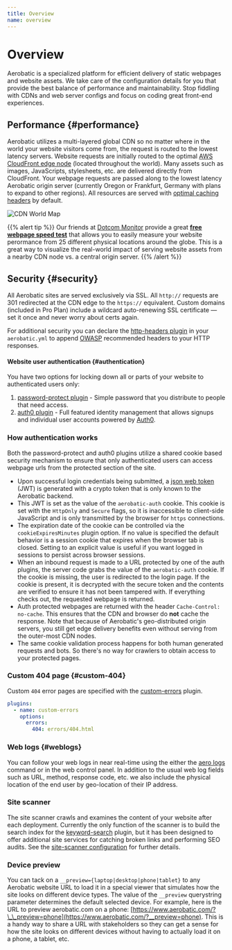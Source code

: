 ```yaml
---
title: Overview
name: overview
---
```


# Overview

Aerobatic is a specialized platform for efficient delivery of static webpages and website assets. We take care of the configuration details for you that provide the best balance of performance and maintainability. Stop fiddling with CDNs and web server configs and focus on coding great front-end experiences.

## Performance {#performance}

Aerobatic utilizes a multi-layered global CDN so no matter where in the world your website visitors come from, the request is routed to the lowest latency servers. Website requests are initially routed to the optimal [AWS CloudFront edge node](https://aws.amazon.com/cloudfront/details/) (located throughout the world). Many assets such as images, JavaScripts, stylesheets, etc. are delivered directly from CloudFront. Your webpage requests are passed along to the lowest latency Aerobatic origin server (currently Oregon or Frankfurt, Germany with plans to expand to other regions). All resources are served with [optimal caching headers](/docs/static-serving#cache-headers) by default.

![CDN World Map](https://www.aerobatic.com/media/docs/cdn-world-map.png)

{{% alert tip %}}
Our friends at [Dotcom Monitor](https://www.dotcom-tools.com/) provide a great [**free webpage speed test**](https://www.dotcom-tools.com/website-speed-test.aspx) that allows you to easily measure your website perormance from 25 different physical locations around the globe. This is a great way to visualize the real-world impact of serving website assets from a nearby CDN node vs. a central origin server.
{{% /alert %}}

## Security {#security}

All Aerobatic sites are served exclusively via SSL. All `http://` requests are 301 redirected at the CDN edge to the `https://` equivalent. Custom domains (included in Pro Plan) include a wildcard auto-renewing SSL certificate &mdash; set it once and never worry about certs again.

For additional security you can declare the [http-headers plugin](/docs/plugins/http-headers/#security-headers) in your `aerobatic.yml` to append [OWASP](https://www.owasp.org/index.php/Main_Page) recommended headers to your HTTP responses.

#### Website user authentication {#authentication}

You have two options for locking down all or parts of your website to authenticated users only:

1.  [password-protect plugin](/docs/plugins/password-protect) - Simple password that you distribute to people that need access.
2.  [auth0 plugin](/docs/plugins/auth0) - Full featured identity management that allows signups and individual user accounts powered by [Auth0](https://auth0.com).

### How authentication works

Both the password-protect and auth0 plugins utilize a shared cookie based security mechanism to ensure that only authenticated users can access webpage urls from the protected section of the site.

* Upon successful login credentials being submitted, a [json web token](https://jwt.io/) (JWT) is generated with a crypto token that is only known to the Aerobatic backend.
* This JWT is set as the value of the `aerobatic-auth` cookie. This cookie is set with the `HttpOnly` and `Secure` flags, so it is inaccessible to client-side JavaScript and is only transmitted by the browser for `https` connections.
* The expiration date of the cookie can be controlled via the `cookieExpiresMinutes` plugin option. If no value is specified the default behavior is a session cookie that expires when the browser tab is closed. Setting to an explicit value is useful if you want logged in sessions to persist across browser sessions.
* When an inbound request is made to a URL protected by one of the auth plugins, the server code grabs the value of the `aerobatic-auth` cookie. If the cookie is missing, the user is redirected to the login page. If the cookie is present, it is decrypted with the secure token and the contents are verified to ensure it has not been tampered with. If everything checks out, the requested webpage is returned.
* Auth protected webpages are returned with the header `Cache-Control: no-cache`. This ensures that the CDN and browser do **not** cache the response. Note that because of Aerobatic's geo-distributed origin servers, you still get edge delivery benefits even without serving from the outer-most CDN nodes.
* The same cookie validation process happens for both human generated requests and bots. So there's no way for crawlers to obtain access to your protected pages.

### Custom 404 page {#custom-404}

Custom `404` error pages are specified with the [custom-errors](/docs/plugins/custom-errors/) plugin.

```yaml
plugins:
  - name: custom-errors
    options:
      errors:
        404: errors/404.html
```

### Web logs {#weblogs}

You can follow your web logs in near real-time using the either the [aero logs](/docs/cli/#logs) command or in the web control panel. In addition to the usual web log fields such as URL, method, response code, etc. we also include the physical location of the end user by geo-location of their IP address.

### Site scanner

The site scanner crawls and examines the content of your website after each deployment. Currently the only function of the scanner is to build the search index for the [keyword-search](/docs/plugins/keyword-search) plugin, but it has been designed to offer additional site services for catching broken links and performing SEO audits. See the [site-scanner configuration](/docs/configuration/#site-scanner) for further details.

### Device preview

You can tack on a `__preview={laptop|desktop|phone|tablet}` to any Aerobatic website URL to load it in a special viewer that simulates how the site looks on different device types. The value of the `__preview` querystring parameter determines the default selected device. For example, here is the URL to preview aerobatic.com on a phone: [https://www.aerobatic.com/?\_\_preview=phone](https://www.aerobatic.com/?__preview=phone). This is a handy way to share a URL with stakeholders so they can get a sense for how the site looks on different devices without having to actually load it on a phone, a tablet, etc.
